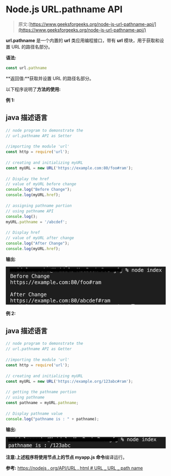 # Node.js URL.pathname API

> 原文:[https://www.geeksforgeeks.org/node-js-url-pathname-api/](https://www.geeksforgeeks.org/node-js-url-pathname-api/)

**url.pathname** 是一个内置的 **url** 类应用编程接口，带有 **url** 模块，用于获取和设置 URL 的路径名部分。

**语法:**

```js
const url.pathname
```

**返回值:**获取并设置 URL 的路径名部分。

以下程序说明了**方法的使用:**

**例 1:**

## java 描述语言

```js
// node program to demonstrate the 
// url.pathname API as Setter 

//importing the module 'url'
const http = require('url');

// creating and initializing myURL
const myURL = new URL('https://example.com:80/foo#ram');

// Display the href
// value of myURL before change
console.log("Before Change");
console.log(myURL.href);

// assigning pathname portion
// using pathname API
console.log();
myURL.pathname = '/abcdef';

// Display href 
// value of myURL after change
console.log("After Change");
console.log(myURL.href);
```

**输出**:

![](img/6e8c6bd0cba91625d689571c19e199c7.png)

**例 2:**

## java 描述语言

```js
// node program to demonstrate the 
// url.pathname API as Getter 

//importing the module 'url'
const http = require('url');

// creating and initializing myURL
const myURL = new URL('https://example.org/123abc#ram');

// getting the pathname portion
// using pathname
const pathname = myURL.pathname;

// Display pathname value 
console.log("pathname is : " + pathname);
```

**输出:**

![](img/f2035bfef0ba1b7e00e832de4110c8cb.png)

**注意:**上述程序将使用节点上的**节点 myapp.js 命令**编译运行。

**参考:**
[https://nodejs . org/API/URL . html # URL _ URL _ path name](https://nodejs.org/api/url.html#url_url_pathname)